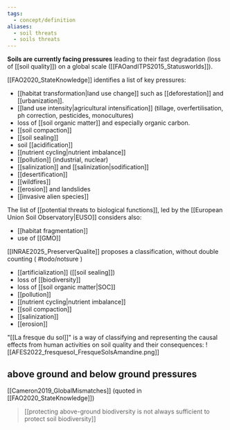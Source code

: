 ```yaml
---
tags:
  - concept/definition
aliases:
  - soil threats
  - soils threats
---
```

**Soils are currently facing pressures** leading to their fast degradation (loss of [[soil quality]]) on a global scale ([[FAOandITPS2015_Statusworlds]]).

[[FAO2020_StateKnowledge]] identifies a list of key pressures:
- [[habitat transformation|land use change]] such as [[deforestation]] and [[urbanization]].
- [[land use intensity|agricultural intensification]] (tillage, overfertilisation, ph correction, pesticides, monocultures)
- loss of [[soil organic matter]] and especially organic carbon.
- [[soil compaction]]
- [[soil sealing]]
- soil [[acidification]]
- [[nutrient cycling|nutrient imbalance]]
- [[pollution]] (industrial, nuclear)
- [[salinization]] and [[salinization|sodification]]
- [[desertification]]
- [[wildfires]]
- [[erosion]] and landslides
- [[invasive alien species]]

The list of [[potential threats to biological functions]], led by the [[European Union Soil Observatory|EUSO]] considers also:
 - [[habitat fragmentation]]
 - use of [[GMO]]

[[INRAE2025_PreserverQualite]] proposes a classification, without double counting ( #todo/notsure )
- [[artificialization]] ([[soil sealing]])
- loss of [[biodiversity]]
- loss of [[soil organic matter|SOC]]
- [[pollution]]
- [[nutrient cycling|nutrient imbalance]]
- [[soil compaction]]
- [[salinization]]
- [[erosion]]

"[[La fresque du sol]]" is a way of classifying and representing the causal effects from human activities on soil quality and their consequences:
![[AFES2022_fresquesol_FresqueSolsAmandine.png]]
## above ground and below ground pressures
[[Cameron2019_GlobalMismatches]] (quoted in [[FAO2020_StateKnowledge]])
>[[protecting above-ground biodiversity is not always sufficient to protect soil biodiversity]]

